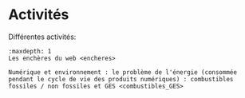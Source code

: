 # Activités

Différentes activités:

```{toctree}
:maxdepth: 1
Les enchères du web <encheres>

Numérique et environnement : le problème de l'énergie (consommée pendant le cycle de vie des produits numériques) : combustibles fossiles / non fossiles et GES <combustibles_GES>

```